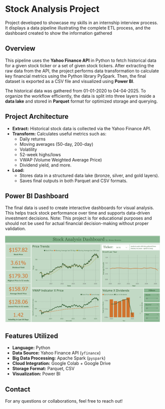 # Stock Analysis Project
Project developed to showcase my skills in an internship interview process. It displays a data pipeline illustrating the complete ETL process, and the dashboard created to show the information gathered

## Overview

This pipeline uses the **Yahoo Finance API** in Python to fetch historical data for a given stock ticker or a set of given stock tickers. After extracting the raw data from the API, the project performs data transformation to calculate key financial metrics using the Python library PySpark. Then, the final dataset is exported as a CSV file and visualized using **Power BI**.

The historical data was gathered from 01-01-2020 to 04-04-2025.
To organize the workflow efficiently, the data is split into three layers inside a **data lake** and stored in **Parquet** format for optimized storage and querying.

## Project Architecture

- **Extract:** Historical stock data is collected via the Yahoo Finance API.
- **Transform:** Calculates useful metrics such as:
  - Daily returns
  - Moving averages (50-day, 200-day)
  - Volatility
  - 52-week highs/lows
  - VWAP (Volume Weighted Average Price)
  - Dividend yield, and more.
- **Load:** 
  - Stores data in a structured data lake (bronze, silver, and gold layers).
  - Saves final outputs in both Parquet and CSV formats.

## Power BI Dashboard

The final data is used to create interactive dashboards for visual analysis. This helps track stock performance over time and supports data-driven investment decisions.
Note: This project is for educational purposes and should not be used for actual financial decision-making without proper validation.

![Dashboard Preview](images/RY-ticker-dashboard.png)

## Features Utilized

- **Language:** Python
- **Data Source:** Yahoo Finance API (`yfinance`)
- **Big Data Processing:** Apache Spark (`pyspark`)
- **Cloud Integration:** Google Colab + Google Drive
- **Storage Format:** Parquet, CSV
- **Visualization:** Power BI

## Contact

For any questions or collaborations, feel free to reach out!
